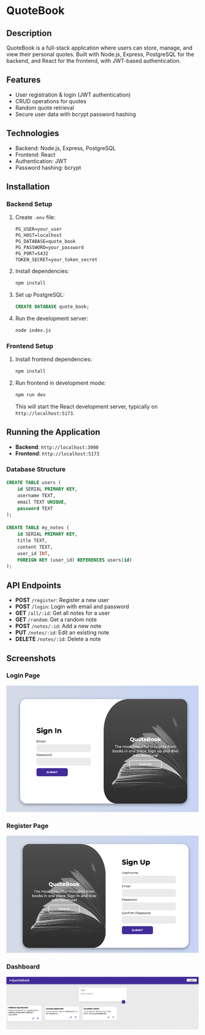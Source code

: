 
# QuoteBook

## Description
QuoteBook is a full-stack application where users can store, manage, and view their personal quotes. Built with Node.js, Express, PostgreSQL for the backend, and React for the frontend, with JWT-based authentication.

## Features
- User registration & login (JWT authentication)
- CRUD operations for quotes
- Random quote retrieval
- Secure user data with bcrypt password hashing

## Technologies
- Backend: Node.js, Express, PostgreSQL
- Frontend: React
- Authentication: JWT
- Password hashing: bcrypt

## Installation

### Backend Setup
1. Create `.env` file:
   ```env
   PG_USER=your_user
   PG_HOST=localhost
   PG_DATABASE=quote_book
   PG_PASSWORD=your_password
   PG_PORT=5432
   TOKEN_SECRET=your_token_secret
   ```

2. Install dependencies:
   ```bash
   npm install
   ```

3. Set up PostgreSQL:
   ```sql
   CREATE DATABASE quote_book;
   ```

4. Run the development server:
   ```bash
   node index.js
   ```

### Frontend Setup

1. Install frontend dependencies:
   ```bash
   npm install
   ```

2. Run frontend in development mode:
   ```bash
   npm run dev
   ```
   This will start the React development server, typically on `http://localhost:5173`.

## Running the Application

- **Backend**: `http://localhost:3000`
- **Frontend**: `http://localhost:5173`

### Database Structure

```sql
CREATE TABLE users (
    id SERIAL PRIMARY KEY,
    username TEXT,
    email TEXT UNIQUE,
    password TEXT
);

CREATE TABLE my_notes (
    id SERIAL PRIMARY KEY,
    title TEXT,
    content TEXT,
    user_id INT,
    FOREIGN KEY (user_id) REFERENCES users(id)
);
```

## API Endpoints
- **POST** `/register`: Register a new user
- **POST** `/login`: Login with email and password
- **GET** `/all/:id`: Get all notes for a user
- **GET** `/random`: Get a random note
- **POST** `/notes/:id`: Add a new note
- **PUT** `/notes/:id`: Edit an existing note
- **DELETE** `/notes/:id`: Delete a note

## Screenshots

### Login Page

![Login Screenshot](./Frontend/public/images/login.png)

### Register Page

![Register Screenshot](./Frontend/public/images/register.png)

### Dashboard

![Dashboard Screenshot](./Frontend/public/images/dashboard.png)
